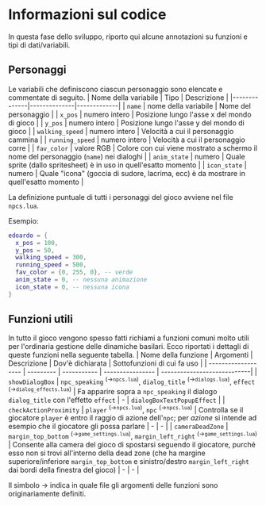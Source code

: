 # Informazioni sul codice
In questa fase dello sviluppo, riporto qui alcune annotazioni su funzioni e tipi di dati/variabili.

## Personaggi
Le variabili che definiscono ciascun personaggio sono elencate e commentate di seguito.
| Nome della variabile | Tipo | Descrizione |
|--------------|--------------|-------------|
| `name`       | nome della variabile | Nome del personaggio |
| `x_pos`      | numero intero | Posizione lungo l'asse x del mondo di gioco |
| `y_pos`      | numero intero | Posizione lungo l'asse y del mondo di gioco |
| `walking_speed` | numero intero | Velocità a cui il personaggio cammina |
| `running_speed` | numero intero | Velocità a cui il personaggio corre |
| `fav_color`  | valore RGB | Colore con cui viene mostrato a schermo il nome del personaggio (`name`) nei dialoghi |
| `anim_state` | numero | Quale sprite (dallo spritesheet) è in uso in quell'esatto momento |
| `icon_state` | numero | Quale "icona" (goccia di sudore, lacrima, ecc) è da mostrare in quell'esatto momento |

La definizione puntuale di tutti i personaggi del gioco avviene nel file `npcs.lua`.

Esempio:
```lua
edoardo = {
  x_pos = 100,
  y_pos = 50,
  walking_speed = 300,
  running_speed = 500,
  fav_color = {0, 255, 0}, -- verde
  anim_state = 0, -- nessuna animazione
  icon_state = 0, -- nessuna icona
}
```

## Funzioni utili
In tutto il gioco vengono spesso fatti richiami a funzioni comuni molto utili per l'ordinaria gestione delle dinamiche basilari. Ecco riportati i dettagli di queste funzioni nella seguente tabella.
| Nome della funzione | Argomenti | Descrizione | Dov'è dichiarata | Sottofunzioni di cui fa uso |
| ------------------- | --------- | ----------- | ---------------- | ----------------------------|
| `showDialogBox` | `npc_speaking` <sup>(→<code>npcs.lua</code>)</sup>, `dialog_title` <sup>(→<code>dialogs.lua</code>)</sup>, `effect` <sup>(→<code>dialog_effects.lua</code>)</sup> | Fa apparire sopra a `npc_speaking` il dialogo `dialog_title` con l'effetto `effect` | - | `dialogBoxTextPopupEffect` |
| `checkActionProximity` | `player` <sup>(→<code>npcs.lua</code>)</sup>, `npc` <sup>(→<code>npcs.lua</code>)</sup> | Controlla se il giocatore `player` è entro il raggio di azione dell'`npc`; per *azione* si intende ad esempio che il giocatore gli possa parlare | - | - |
| `cameraDeadZone` | `margin_top_bottom` <sup>(→<code>game_settings.lua</code>)</sup>, `margin_left_right` <sup>(→<code>game_settings.lua</code>)</sup> | Consente alla camera del gioco di spostarsi seguendo il giocatore, purché esso non si trovi all'interno della dead zone (che ha margine superiore/inferiore `margin_top_bottom` e sinistro/destro `margin_left_right` dai bordi della finestra del gioco) | - | - |

Il simbolo → indica in quale file gli argomenti delle funzioni sono originariamente definiti.
